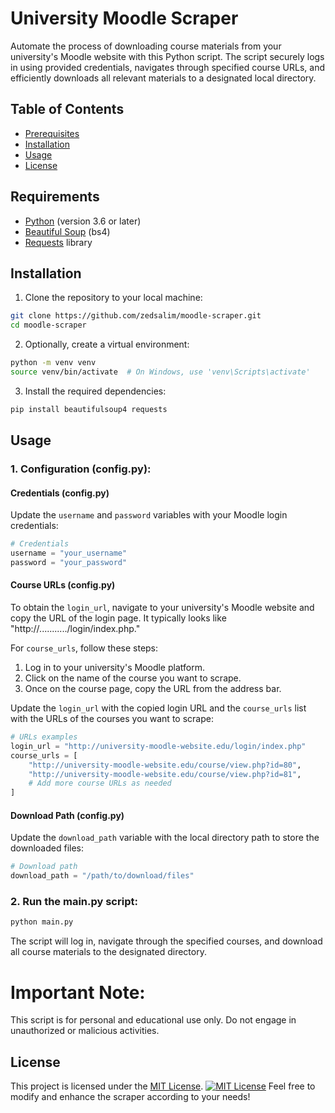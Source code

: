 # University Moodle Scraper

Automate the process of downloading course materials from your university's Moodle website with this Python script. The script securely logs in using provided credentials, navigates through specified course URLs, and efficiently downloads all relevant materials to a designated local directory.

## Table of Contents

- [Prerequisites](#prerequisites)
- [Installation](#installation)
- [Usage](#usage)
- [License](#license)

## Requirements

- [Python](https://www.python.org/) (version 3.6 or later)
- [Beautiful Soup](https://www.crummy.com/software/BeautifulSoup/) (bs4)
- [Requests](https://docs.python-requests.org/en/latest/) library

## Installation

1. Clone the repository to your local machine:

```bash
git clone https://github.com/zedsalim/moodle-scraper.git
cd moodle-scraper
```

2. Optionally, create a virtual environment:

```bash
python -m venv venv
source venv/bin/activate  # On Windows, use 'venv\Scripts\activate'
```

3. Install the required dependencies:

```bash
pip install beautifulsoup4 requests
```

## Usage

### 1. Configuration (config.py):

#### Credentials (config.py)

Update the `username` and `password` variables with your Moodle login credentials:

```python
# Credentials
username = "your_username"
password = "your_password"
```

#### Course URLs (config.py)

To obtain the `login_url`, navigate to your university's Moodle website and copy the URL of the login page. It typically looks like "http://.........../login/index.php."

For `course_urls`, follow these steps:

1. Log in to your university's Moodle platform.
1. Click on the name of the course you want to scrape.
1. Once on the course page, copy the URL from the address bar.

Update the `login_url` with the copied login URL and the `course_urls` list with the URLs of the courses you want to scrape:

```python
# URLs examples
login_url = "http://university-moodle-website.edu/login/index.php"
course_urls = [
    "http://university-moodle-website.edu/course/view.php?id=80",
    "http://university-moodle-website.edu/course/view.php?id=81",
    # Add more course URLs as needed
]
```

#### Download Path (config.py)

Update the `download_path` variable with the local directory path to store the downloaded files:

```python
# Download path
download_path = "/path/to/download/files"
```

### 2. Run the main.py script:

```bash
python main.py
```

The script will log in, navigate through the specified courses, and download all course materials to the designated directory.

# Important Note:

This script is for personal and educational use only. Do not engage in unauthorized or malicious activities.

## License

This project is licensed under the [MIT License](LICENSE).
[![MIT License](https://img.shields.io/badge/License-MIT-blue.svg)](https://opensource.org/licenses/MIT)
Feel free to modify and enhance the scraper according to your needs!
